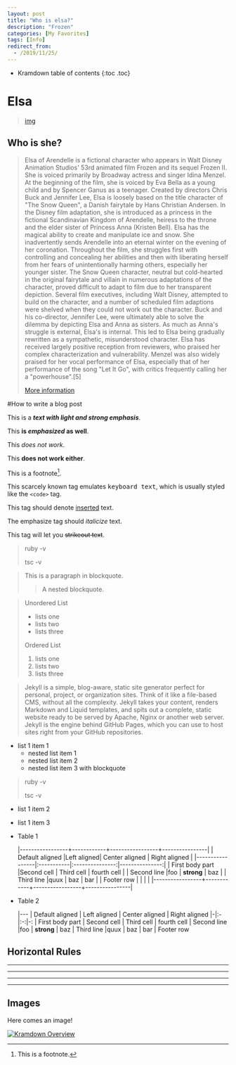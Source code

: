 ```yaml
---
layout: post
title: "Who is elsa?"
description: "Frozen"
categories: [My Favorites]
tags: [Info]
redirect_from:
  - /2019/11/25/
---
```



* Kramdown table of contents
{:toc .toc}

# Elsa

>[img](https://i.ytimg.com/vi/VyRbIg64oiE/hqdefault.jpg)

## Who is she?

>Elsa of Arendelle is a fictional character who appears in Walt Disney Animation Studios' 53rd animated film Frozen and its sequel Frozen II. She is voiced primarily by Broadway actress and singer Idina Menzel. At the beginning of the film, she is voiced by Eva Bella as a young child and by Spencer Ganus as a teenager.
>Created by directors Chris Buck and Jennifer Lee, Elsa is loosely based on the title character of "The Snow Queen", a Danish fairytale by Hans Christian Andersen. In the Disney film adaptation, she is introduced as a princess in the fictional Scandinavian Kingdom of Arendelle, heiress to the throne and the elder sister of Princess Anna (Kristen Bell). Elsa has the magical ability to create and manipulate ice and snow. She inadvertently sends Arendelle into an eternal winter on the evening of her coronation. Throughout the film, she struggles first with controlling and concealing her abilities and then with liberating herself from her fears of unintentionally harming others, especially her younger sister.
>The Snow Queen character, neutral but cold-hearted in the original fairytale and villain in numerous adaptations of the character, proved difficult to adapt to film due to her transparent depiction. Several film executives, including Walt Disney, attempted to build on the character, and a number of scheduled film adaptions were shelved when they could not work out the character. Buck and his co-director, Jennifer Lee, were ultimately able to solve the dilemma by depicting Elsa and Anna as sisters. As much as Anna's struggle is external, Elsa's is internal. This led to Elsa being gradually rewritten as a sympathetic, misunderstood character.
>Elsa has received largely positive reception from reviewers, who praised her complex characterization and vulnerability. Menzel was also widely praised for her vocal performance of Elsa, especially that of her performance of the song "Let It Go", with critics frequently calling her a "powerhouse".[5]
>
>[More information](https://en.wikipedia.org/wiki/Elsa_(Frozen))


#How to write a blog post

This is a ***text with light and strong emphasis***.

This **is _emphasized_ as well**.

This *does _not_ work*.

This **does __not__ work either**.

This is a footnote[^1].

This scarcely known tag emulates <kbd>keyboard text</kbd>, which is usually styled like the `<code>` tag.

This tag should denote <ins>inserted</ins> text.

The emphasize tag should _italicize_ text.

This tag will let you <strike>strikeout text</strike>.


> ruby -v
>
> tsc -v


> This is a paragraph in blockquote.
>
> > A nested blockquote.
>


> Unordered List
> * lists one
> * lists two
> * lists three
>
> Ordered List
> 1. lists one
> 2. lists two
> 3. lists three

> Jekyll is a simple, blog-aware, static site generator perfect for personal, project, or organization sites. Think of it like a file-based CMS, without all the complexity. Jekyll takes your content, renders Markdown and Liquid templates, and spits out a complete, static website ready to be served by Apache, Nginx or another web server. Jekyll is the engine behind GitHub Pages, which you can use to host sites right from your GitHub repositories.


* list 1 item 1
  * nested list item 1
  * nested list item 2
  * nested list item 3 with blockquote
> ruby -v
>
> tsc -v
* list 1 item 2
* list 1 item 3


* Table 1

    |-----------------+------------+-----------------+----------------|
    | Default aligned |Left aligned| Center aligned  | Right aligned  |
    |-----------------|:-----------|:---------------:|---------------:|
    | First body part |Second cell | Third cell      | fourth cell    |
    | Second line     |foo         | **strong**      | baz            |
    | Third line      |quux        | baz             | bar            |
    | Footer row      |            |                 |                |
    |-----------------+------------+-----------------+----------------|

* Table 2

    |---
    | Default aligned | Left aligned | Center aligned | Right aligned
    |-|:-|:-:|-:
    | First body part | Second cell | Third cell | fourth cell
    | Second line |foo | **strong** | baz
    | Third line |quux | baz | bar
    | Footer row

## Horizontal Rules

* * *

---

  _  _  _  _

---------------

## Images

Here comes an image!

<a class="post-image" href="https://kramdown.gettalong.org/overview.png">
<img itemprop="image" data-src="https://kramdown.gettalong.org/overview.png" src="/assets/javascripts/unveil/loader.gif" alt="Kramdown Overview" />
</a>

[^1]: This is a footnote.

[kramdown]: https://kramdown.gettalong.org/
[Simple Texture]: https://github.com/yizeng/jekyll-theme-simple-texture